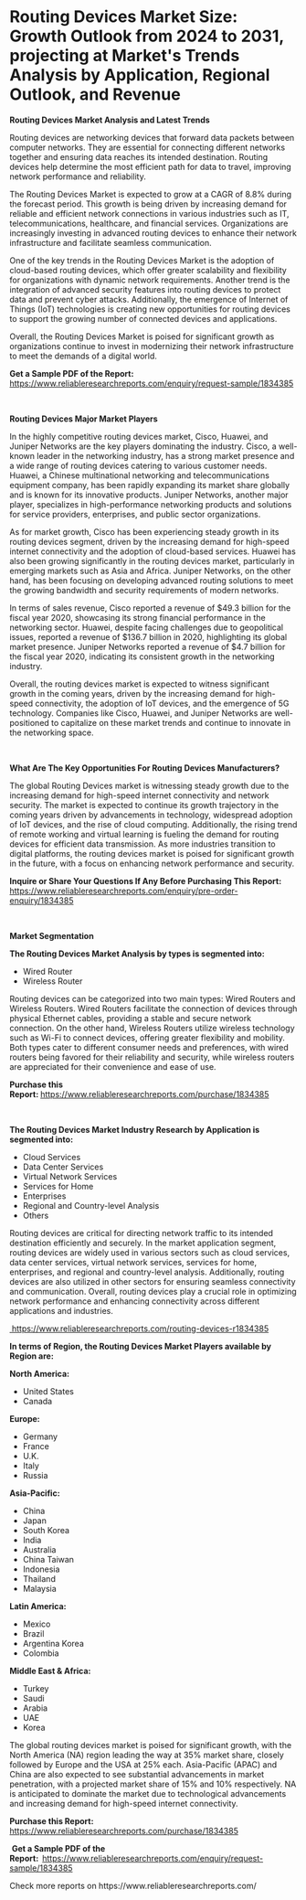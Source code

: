 <p><h1>Routing Devices Market Size: Growth Outlook from 2024 to 2031, projecting at Market's Trends Analysis by Application, Regional Outlook, and Revenue</h1></p><p><strong>Routing Devices Market Analysis and Latest Trends</strong></p>
<p><p>Routing devices are networking devices that forward data packets between computer networks. They are essential for connecting different networks together and ensuring data reaches its intended destination. Routing devices help determine the most efficient path for data to travel, improving network performance and reliability.</p><p>The Routing Devices Market is expected to grow at a CAGR of 8.8% during the forecast period. This growth is being driven by increasing demand for reliable and efficient network connections in various industries such as IT, telecommunications, healthcare, and financial services. Organizations are increasingly investing in advanced routing devices to enhance their network infrastructure and facilitate seamless communication.</p><p>One of the key trends in the Routing Devices Market is the adoption of cloud-based routing devices, which offer greater scalability and flexibility for organizations with dynamic network requirements. Another trend is the integration of advanced security features into routing devices to protect data and prevent cyber attacks. Additionally, the emergence of Internet of Things (IoT) technologies is creating new opportunities for routing devices to support the growing number of connected devices and applications.</p><p>Overall, the Routing Devices Market is poised for significant growth as organizations continue to invest in modernizing their network infrastructure to meet the demands of a digital world.</p></p>
<p><strong>Get a Sample PDF of the Report:&nbsp;</strong> <a href="https://www.reliableresearchreports.com/enquiry/request-sample/1834385">https://www.reliableresearchreports.com/enquiry/request-sample/1834385</a></p>
<p>&nbsp;</p>
<p><strong>Routing Devices Major Market Players</strong></p>
<p><p>In the highly competitive routing devices market, Cisco, Huawei, and Juniper Networks are the key players dominating the industry. Cisco, a well-known leader in the networking industry, has a strong market presence and a wide range of routing devices catering to various customer needs. Huawei, a Chinese multinational networking and telecommunications equipment company, has been rapidly expanding its market share globally and is known for its innovative products. Juniper Networks, another major player, specializes in high-performance networking products and solutions for service providers, enterprises, and public sector organizations.</p><p>As for market growth, Cisco has been experiencing steady growth in its routing devices segment, driven by the increasing demand for high-speed internet connectivity and the adoption of cloud-based services. Huawei has also been growing significantly in the routing devices market, particularly in emerging markets such as Asia and Africa. Juniper Networks, on the other hand, has been focusing on developing advanced routing solutions to meet the growing bandwidth and security requirements of modern networks.</p><p>In terms of sales revenue, Cisco reported a revenue of $49.3 billion for the fiscal year 2020, showcasing its strong financial performance in the networking sector. Huawei, despite facing challenges due to geopolitical issues, reported a revenue of $136.7 billion in 2020, highlighting its global market presence. Juniper Networks reported a revenue of $4.7 billion for the fiscal year 2020, indicating its consistent growth in the networking industry.</p><p>Overall, the routing devices market is expected to witness significant growth in the coming years, driven by the increasing demand for high-speed connectivity, the adoption of IoT devices, and the emergence of 5G technology. Companies like Cisco, Huawei, and Juniper Networks are well-positioned to capitalize on these market trends and continue to innovate in the networking space.</p></p>
<p>&nbsp;</p>
<p><strong>What Are The Key Opportunities For Routing Devices Manufacturers?</strong></p>
<p><p>The global Routing Devices market is witnessing steady growth due to the increasing demand for high-speed internet connectivity and network security. The market is expected to continue its growth trajectory in the coming years driven by advancements in technology, widespread adoption of IoT devices, and the rise of cloud computing. Additionally, the rising trend of remote working and virtual learning is fueling the demand for routing devices for efficient data transmission. As more industries transition to digital platforms, the routing devices market is poised for significant growth in the future, with a focus on enhancing network performance and security.</p></p>
<p><strong>Inquire or Share Your Questions If Any Before Purchasing This Report:</strong> <a href="https://www.reliableresearchreports.com/enquiry/pre-order-enquiry/1834385">https://www.reliableresearchreports.com/enquiry/pre-order-enquiry/1834385</a></p>
<p>&nbsp;</p>
<p><strong>Market Segmentation</strong></p>
<p><strong>The Routing Devices Market Analysis by types is segmented into:</strong></p>
<p><ul><li>Wired Router</li><li>Wireless Router</li></ul></p>
<p><p>Routing devices can be categorized into two main types: Wired Routers and Wireless Routers. Wired Routers facilitate the connection of devices through physical Ethernet cables, providing a stable and secure network connection. On the other hand, Wireless Routers utilize wireless technology such as Wi-Fi to connect devices, offering greater flexibility and mobility. Both types cater to different consumer needs and preferences, with wired routers being favored for their reliability and security, while wireless routers are appreciated for their convenience and ease of use.</p></p>
<p><strong>Purchase this Report:&nbsp;</strong><a href="https://www.reliableresearchreports.com/purchase/1834385">https://www.reliableresearchreports.com/purchase/1834385</a></p>
<p>&nbsp;</p>
<p><strong>The Routing Devices Market Industry Research by Application is segmented into:</strong></p>
<p><ul><li>Cloud Services</li><li>Data Center Services</li><li>Virtual Network Services</li><li>Services for Home</li><li>Enterprises</li><li>Regional and Country-level Analysis</li><li>Others</li></ul></p>
<p><p>Routing devices are critical for directing network traffic to its intended destination efficiently and securely. In the market application segment, routing devices are widely used in various sectors such as cloud services, data center services, virtual network services, services for home, enterprises, and regional and country-level analysis. Additionally, routing devices are also utilized in other sectors for ensuring seamless connectivity and communication. Overall, routing devices play a crucial role in optimizing network performance and enhancing connectivity across different applications and industries.</p></p>
<p><a href="https://www.reliableresearchreports.com/routing-devices-r1834385">&nbsp;https://www.reliableresearchreports.com/routing-devices-r1834385</a></p>
<p><strong>In terms of Region, the Routing Devices Market Players available by Region are:</strong></p>
<p>
    <p> <strong> North America: </strong>
        <ul>
            <li>United States</li>
            <li>Canada</li>
        </ul>
        </p> 
    <p> <strong> Europe: </strong>
        <ul>
            <li>Germany</li>
            <li>France</li>
            <li>U.K.</li>
            <li>Italy</li>
            <li>Russia</li>
        </ul>
        </p> 
    <p> <strong> Asia-Pacific: </strong>
        <ul>
            <li>China</li>
            <li>Japan</li>
            <li>South Korea</li>
            <li>India</li>
            <li>Australia</li>
            <li>China Taiwan</li>
            <li>Indonesia</li>
            <li>Thailand</li>
            <li>Malaysia</li>
        </ul>
        </p> 
    <p> <strong> Latin America: </strong>
        <ul>
            <li>Mexico</li>
            <li>Brazil</li>
            <li>Argentina Korea</li>
            <li>Colombia</li>
        </ul>
        </p> 
    <p> <strong> Middle East & Africa: </strong>
        <ul>
            <li>Turkey</li>
            <li>Saudi</li>
            <li>Arabia</li>
            <li>UAE</li>
            <li>Korea</li>
        </ul>
    </p>
    </p>
<p><p>The global routing devices market is poised for significant growth, with the North America (NA) region leading the way at 35% market share, closely followed by Europe and the USA at 25% each. Asia-Pacific (APAC) and China are also expected to see substantial advancements in market penetration, with a projected market share of 15% and 10% respectively. NA is anticipated to dominate the market due to technological advancements and increasing demand for high-speed internet connectivity.</p></p>
<p><strong>Purchase this Report: </strong><a href="https://www.reliableresearchreports.com/purchase/1834385">https://www.reliableresearchreports.com/purchase/1834385</a></p>
<p>&nbsp;<strong>Get a Sample PDF of the Report:&nbsp;&nbsp;</strong><a href="https://www.reliableresearchreports.com/enquiry/request-sample/1834385">https://www.reliableresearchreports.com/enquiry/request-sample/1834385</a></p>
<p><strong></strong></p>
<p>Check more reports on https://www.reliableresearchreports.com/</p>